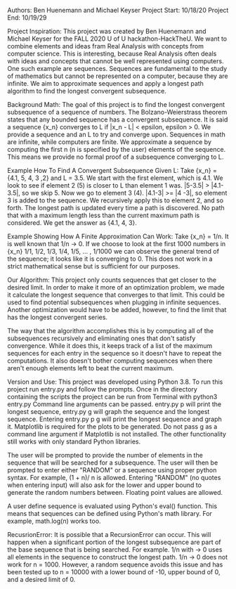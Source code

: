 Authors: Ben Huenemann and Michael Keyser
Project Start: 10/18/20
Project End: 10/19/29


Project Inspiration:
This project was created by Ben Huenemann and Michael Keyser for the FALL 2020 U of U
hackathon-HackTheU. We want to combine elements and ideas fram Real Analysis with concepts from computer science. This is interesting, because Real Analysis often deals with ideas and concepts that cannot be well represented using computers. One such example are sequences. Sequences are fundamental to the study of mathematics but cannot be represented on a computer, because they are infinite. We aim to approximate sequences and apply a longest path algorithm to find the longest convergent subsequence.


Background Math: 
The goal of this project is to find the longest convergent subsequence
of a sequence of numbers. The Bolzano-Weierstrass theorem states that any bounded sequence
has a convergent subsequence. It is said a sequence {x_n} converges to L if 
|x_n - L| < epsilon, epsilon > 0. We provide a sequence and an L to try and converge upon. Sequences in math are infinite, while computers are finite. We approximate a sequence
by computing the first n (n is specified by the user) elements of the sequence. This means we provide no formal proof of a subsequence converging to L.


Example How To Find A Convergent Subsequence Given L:
Take {x_n} = {4.1, 5, 4, 3 ,2} and L = 3.5. We start with the first element, which is 4.1. We look to see if element 2 (5) is closer to L than element 1 was. |5-3.5| > |4.1-3.5|, so we skip 5. Now we go to element 3 (4). |4.1-3| >= |4 -3|, so element 3 is added to the sequence. We recursively apply this to element 2, and so forth. The longest path is updated every time a path is discovered. No path that with a maximum length less than the current maximum path is considered. We get the answer as {4.1, 4, 3}.


Example Showing How A Finite Approximation Can Work:
Take {x_n} = 1/n. It is well known that 1/n -> 0.
If we choose to look at the first 1000 numbers in {x_n} 1/1, 1/2, 1/3, 1/4, 1/5, ... , 1/1000 we can observe the general trend of the sequence; it looks like it is converging to 0. This does not work in a strict mathematical sense but is sufficient for our purposes.


Our Algorithm:
This project only counts sequences that get closer to the desired limit.
In order to make it more of an optimization problem, we made it calculate the longest sequence that converges to that limit. This could be used to find potential subsequences when plugging in infinite sequences. Another optimization would have to be added, however, to find the limit that has the longest convergent series.

The way that the algorithm accomplishes this is by computing all of the subsequences recursively and eliminating ones that don't satisfy convergence. While it does this, it keeps track of a list of the maximum sequences for each entry in the sequence so it doesn't have to repeat the computations. It also doesn't bother computing sequences when there aren't enough elements left to beat the current maximum.


Version and Use:
This project was developed using Python 3.8. 
To run this project run entry.py and follow the prompts. Once in the directory containing the scripts the project can be run from Terminal with 
python3 entry.py 
Command line arguments can be passed. 
entry.py p 
will print the longest sequence, 
entry.py g
will graph the sequence and the longest sequence. Entering 
entry.py p g 
will print the longest sequence and graph it. Matplotlib is required for the plots to be generated. Do not pass g as a command line argument if Matplotlib is not installed. The other functionality still works with only standard Python libraries. 

The user will be prompted to provide the number of elements in the sequence that will be searched for a subsequence. The user will then be prompted to enter either "RANDOM" or a sequence using proper python syntax. For example, (1 + n)/ n is allowed. Entering "RANDOM" (no quotes when entering input) will also ask for the lower and upper bound to generate the random numbers between. Floating point values are allowed.

A user define sequence is evaluated using Python's eval() function. This means that sequences can be defined using Python's math library. For example, math.log(n) works too. 


RecusrionError:
It is possible that a RecursionError can occur. This will happen when a significant portion
of the longest subsequence are part of the base sequence that is being searched. For example. 1/n with -> 0 uses all elements in the sequence to construct the longest path. 1/n -> 0 does not work for n = 1000. However, a random sequence avoids this issue and has been tested up to
n = 10000 with a lower bound of -10, upper bound of 0, and a desired limit of 0. 










